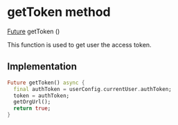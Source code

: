 


# getToken method








[Future](https://api.flutter.dev/flutter/dart-async/Future-class.html) getToken
()





<p>This function is used to get user the access token.</p>



## Implementation

```dart
Future getToken() async {
  final authToken = userConfig.currentUser.authToken;
  token = authToken;
  getOrgUrl();
  return true;
}
```








